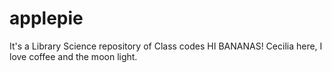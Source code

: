 # applepie
It's a Library Science repository of Class codes
HI BANANAS!
Cecilia here, I love coffee and the moon light. 
